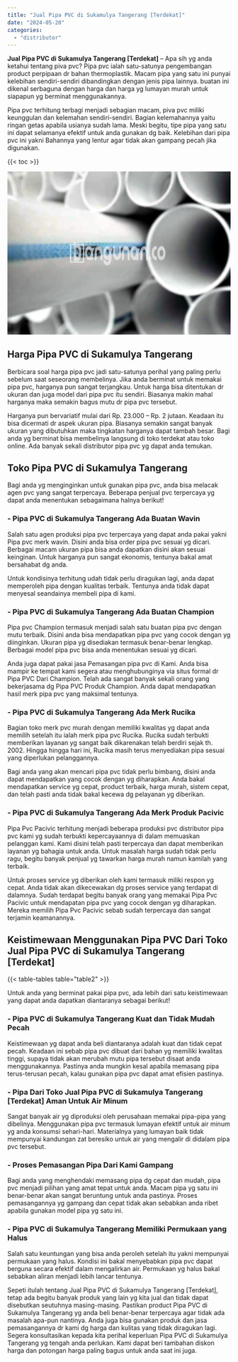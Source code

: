 ```yaml
---
title: "Jual Pipa PVC di Sukamulya Tangerang [Terdekat]"
date: "2024-05-20"
categories: 
  - "distributor"
---
```


**Jual Pipa PVC di Sukamulya Tangerang \[Terdekat\]** – Apa sih yg anda ketahui tentang piva pvc? Pipa pvc ialah satu-satunya pengembangan product perpipaan dr bahan thermoplastik. Macam pipa yang satu ini punyai kelebihan sendiri-sendiri dibandingkan dengan jenis pipa lainnya. buatan ini dikenal serbaguna dengan harga dan harga yg lumayan murah untuk siapapun yg berminat menggunakannya.

Pipa pvc terhitung terbagi menjadi sebagian macam, piva pvc miliki keunggulan dan kelemahan sendiri-sendiri. Bagian kelemahannya yaitu ringan getas apabila usianya sudah lama. Meski begitu, tipe pipa yang satu ini dapat selamanya efektif untuk anda gunakan dg baik. Kelebihan dari pipa pvc ini yakni Bahannya yang lentur agar tidak akan gampang pecah jika digunakan.

{{< toc >}}

![Jual Pipa PVC di Sukamulya Tangerang [Terdekat]](/images/jaul-pipa-pvc-01.png)

## Harga Pipa PVC di Sukamulya Tangerang

Berbicara soal harga pipa pvc jadi satu-satunya perihal yang paling perlu sebelum saat seseorang membelinya. Jika anda berminat untuk memakai pipa pvc, harganya pun sangat terjangkau. Untuk harga bisa ditentukan dr ukuran dan juga model dari pipa pvc itu sendiri. Biasanya makin mahal harganya maka semakin bagus mutu dr pipa pvc tersebut.

Harganya pun bervariatif mulai dari Rp. 23.000 – Rp. 2 jutaan. Keadaan itu bisa dicermati dr aspek ukuran pipa. Biasanya semakin sangat banyak ukuran yang dibutuhkan maka tingkatan harganya dapat tambah besar. Bagi anda yg berminat bisa membelinya langsung di toko terdekat atau toko online. Ada banyak sekali distributor pipa pvc yg dapat anda temukan.

## Toko Pipa PVC di Sukamulya Tangerang

Bagi anda yg menginginkan untuk gunakan pipa pvc, anda bisa melacak agen pvc yang sangat terpercaya. Beberapa penjual pvc terpercaya yg dapat anda menentukan sebagaimana halnya berikut!

### \- Pipa PVC di Sukamulya Tangerang Ada Buatan Wavin

Salah satu agen produksi pipa pvc terpercaya yang dapat anda pakai yakni Pipa pvc merk wavin. Disini anda bisa order pipa pvc sesuai yg dicari. Berbagai macam ukuran pipa bisa anda dapatkan disini akan sesuai keinginan. Untuk harganya pun sangat ekonomis, tentunya bakal amat bersahabat dg anda.

Untuk kondisinya terhitung udah tidak perlu diragukan lagi, anda dapat memperoleh pipa dengan kualitas terbaik. Tentunya anda tidak dapat menyesal seandainya membeli pipa di kami.

### \- Pipa PVC di Sukamulya Tangerang Ada Buatan Champion

Pipa pvc Champion termasuk menjadi salah satu buatan pipa pvc dengan mutu terbaik. Disini anda bisa mendapatkan pipa pvc yang cocok dengan yg diinginkan. Ukuran pipa yg disediakan termasuk benar-benar lengkap. Berbagai model pipa pvc bisa anda menentukan sesuai yg dicari.

Anda juga dapat pakai jasa Pemasangan pipa pvc di Kami. Anda bisa mampir ke tempat kami segera atau menghubunginya via situs formal dr Pipa PVC Dari Champion. Telah ada sangat banyak sekali orang yang bekerjasama dg Pipa PVC Produk Champion. Anda dapat mendapatkan hasil merk pipa pvc yang maksimal tentunya.

### \- Pipa PVC di Sukamulya Tangerang Ada Merk Rucika

Bagian toko merk pvc murah dengan memiliki kwalitas yg dapat anda memilih setelah itu ialah merk pipa pvc Rucika. Rucika sudah terbukti memberikan layanan yg sangat baik dikarenakan telah berdiri sejak th. 2002. Hingga hingga hari ini, Rucika masih terus menyediakan pipa sesuai yang diperlukan pelanggannya.

Bagi anda yang akan mencari pipa pvc tidak perlu bimbang, disini anda dapat mendapatkan yang cocok dengan yg diharapkan. Anda bakal mendapatkan service yg cepat, product terbaik, harga murah, sistem cepat, dan telah pasti anda tidak bakal kecewa dg pelayanan yg diberikan.

### \- Pipa PVC di Sukamulya Tangerang Ada Merk Produk Pacivic

Pipa Pvc Pacivic terhitung menjadi beberapa produksi pvc distributor pipa pvc kami yg sudah terbukti kepercayaannya di dalam memuaskan pelanggan kami. Kami disini telah pasti terpercaya dan dapat memberikan layanan yg bahagia untuk anda. Untuk masalah harga sudah tidak perlu ragu, begitu banyak penjual yg tawarkan harga murah namun kamilah yang terbaik.

Untuk proses service yg diberikan oleh kami termasuk miliki respon yg cepat. Anda tidak akan dikecewakan dg proses service yang terdapat di dalamnya. Sudah terdapat begitu banyak orang yang memakai Pipa Pvc Pacivic untuk mendapatan pipa pvc yang cocok dengan yg diharapkan. Mereka memilih Pipa Pvc Pacivic sebab sudah terpercaya dan sangat terjamin keamanannya.

## Keistimewaan Menggunakan Pipa PVC Dari Toko Jual Pipa PVC di Sukamulya Tangerang \[Terdekat\]

{{< table-tables table="table2" >}}

Untuk anda yang berminat pakai pipa pvc, ada lebih dari satu keistimewaan yang dapat anda dapatkan diantaranya sebagai berikut!

### \- Pipa PVC di Sukamulya Tangerang Kuat dan Tidak Mudah Pecah

Keistimewaan yg dapat anda beli diantaranya adalah kuat dan tidak cepat pecah. Keadaan ini sebab pipa pvc dibuat dari bahan yg memiliki kwalitas tinggi, supaya tidak akan merubah mutu pipa tersebut disaat anda menggunakannya. Pastinya anda mungkin kesal apabila memasang pipa terus-terusan pecah, kalau gunakan pipa pvc dapat amat efisien pastinya.

### \- Pipa Dari Toko Jual Pipa PVC di Sukamulya Tangerang \[Terdekat\] Aman Untuk Air Minum

Sangat banyak air yg diproduksi oleh perusahaan memakai pipa-pipa yang dibelinya. Menggunakan pipa pvc termasuk lumayan efektif untuk air minum yg anda konsumsi sehari-hari. Materialnya yang lumayan baik tidak mempunyai kandungan zat beresiko untuk air yang mengalir di didalam pipa pvc tersebut.

### \- Proses Pemasangan Pipa Dari Kami Gampang

Bagi anda yang menghendaki memasang pipa dg cepat dan mudah, pipa pvc menjadi pilihan yang amat tepat untuk anda. Macam pipa yg satu ini benar-benar akan sangat beruntung untuk anda pastinya. Proses pemasangannya yg gampang dan cepat tidak akan sebabkan anda ribet apabila gunakan model pipa yg satu ini.

### \- Pipa PVC di Sukamulya Tangerang Memiliki Permukaan yang Halus

Salah satu keuntungan yang bisa anda peroleh setelah itu yakni mempunyai permukaan yang halus. Kondisi ini bakal menyebabkan pipa pvc dapat berguna secara efektif dalam mengalirkan air. Permukaan yg halus bakal sebabkan aliran menjadi lebih lancar tentunya.

Sepeti itulah tentang Jual Pipa PVC di Sukamulya Tangerang \[Terdekat\], tetap ada begitu banyak produk yang lain yg kita jual dan tidak dapat disebutkan seutuhnya masing-masing. Pastikan product Pipa PVC di Sukamulya Tangerang yg anda beli benar-benar terpercaya agar tidak ada masalah apa-pun nantinya. Anda juga bisa gunakan produk dan jasa pemasangannya dr kami dg harga dan kulitas yang tidak diragukan lagi. Segera konsultasikan kepada kita perihal keperluan Pipa PVC di Sukamulya Tangerang yg tengah anda perlukan. Kami dapat beri tambahan diskon harga dan potongan harga paling bagus untuk anda saat ini juga.
